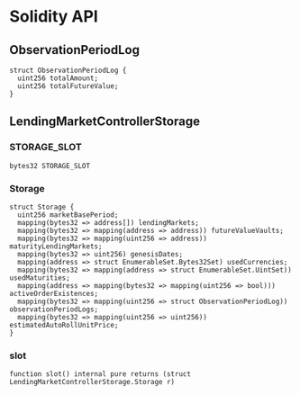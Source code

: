 # Solidity API

## ObservationPeriodLog

```solidity
struct ObservationPeriodLog {
  uint256 totalAmount;
  uint256 totalFutureValue;
}
```

## LendingMarketControllerStorage

### STORAGE_SLOT

```solidity
bytes32 STORAGE_SLOT
```

### Storage

```solidity
struct Storage {
  uint256 marketBasePeriod;
  mapping(bytes32 => address[]) lendingMarkets;
  mapping(bytes32 => mapping(address => address)) futureValueVaults;
  mapping(bytes32 => mapping(uint256 => address)) maturityLendingMarkets;
  mapping(bytes32 => uint256) genesisDates;
  mapping(address => struct EnumerableSet.Bytes32Set) usedCurrencies;
  mapping(bytes32 => mapping(address => struct EnumerableSet.UintSet)) usedMaturities;
  mapping(address => mapping(bytes32 => mapping(uint256 => bool))) activeOrderExistences;
  mapping(bytes32 => mapping(uint256 => struct ObservationPeriodLog)) observationPeriodLogs;
  mapping(bytes32 => mapping(uint256 => uint256)) estimatedAutoRollUnitPrice;
}
```

### slot

```solidity
function slot() internal pure returns (struct LendingMarketControllerStorage.Storage r)
```

